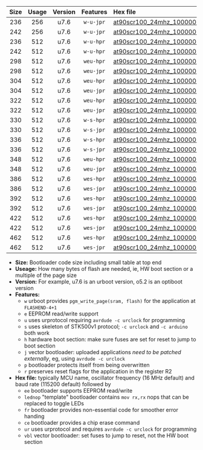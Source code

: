 |Size|Usage|Version|Features|Hex file|
|:-:|:-:|:-:|:-:|:--|
|236|256|u7.6|`w-u-jpr`|[at90scr100_24mhz_1000000bps_ur_vbl.hex](https://raw.githubusercontent.com/stefanrueger/urboot/main/bootloaders/at90scr100/fcpu_24mhz/1000000_bps/at90scr100_24mhz_1000000bps_ur_vbl.hex)|
|242|256|u7.6|`w-u-jpr`|[at90scr100_24mhz_1000000bps_lednop_ur_vbl.hex](https://raw.githubusercontent.com/stefanrueger/urboot/main/bootloaders/at90scr100/fcpu_24mhz/1000000_bps/at90scr100_24mhz_1000000bps_lednop_ur_vbl.hex)|
|236|512|u7.6|`w-u-hpr`|[at90scr100_24mhz_1000000bps_ur.hex](https://raw.githubusercontent.com/stefanrueger/urboot/main/bootloaders/at90scr100/fcpu_24mhz/1000000_bps/at90scr100_24mhz_1000000bps_ur.hex)|
|242|512|u7.6|`w-u-hpr`|[at90scr100_24mhz_1000000bps_lednop_ur.hex](https://raw.githubusercontent.com/stefanrueger/urboot/main/bootloaders/at90scr100/fcpu_24mhz/1000000_bps/at90scr100_24mhz_1000000bps_lednop_ur.hex)|
|298|512|u7.6|`weu-hpr`|[at90scr100_24mhz_1000000bps_ee_ur.hex](https://raw.githubusercontent.com/stefanrueger/urboot/main/bootloaders/at90scr100/fcpu_24mhz/1000000_bps/at90scr100_24mhz_1000000bps_ee_ur.hex)|
|298|512|u7.6|`weu-jpr`|[at90scr100_24mhz_1000000bps_ee_ur_vbl.hex](https://raw.githubusercontent.com/stefanrueger/urboot/main/bootloaders/at90scr100/fcpu_24mhz/1000000_bps/at90scr100_24mhz_1000000bps_ee_ur_vbl.hex)|
|304|512|u7.6|`weu-hpr`|[at90scr100_24mhz_1000000bps_ee_lednop_ur.hex](https://raw.githubusercontent.com/stefanrueger/urboot/main/bootloaders/at90scr100/fcpu_24mhz/1000000_bps/at90scr100_24mhz_1000000bps_ee_lednop_ur.hex)|
|304|512|u7.6|`weu-jpr`|[at90scr100_24mhz_1000000bps_ee_lednop_ur_vbl.hex](https://raw.githubusercontent.com/stefanrueger/urboot/main/bootloaders/at90scr100/fcpu_24mhz/1000000_bps/at90scr100_24mhz_1000000bps_ee_lednop_ur_vbl.hex)|
|322|512|u7.6|`weu-hpr`|[at90scr100_24mhz_1000000bps_ee_lednop_fr_ur.hex](https://raw.githubusercontent.com/stefanrueger/urboot/main/bootloaders/at90scr100/fcpu_24mhz/1000000_bps/at90scr100_24mhz_1000000bps_ee_lednop_fr_ur.hex)|
|322|512|u7.6|`weu-jpr`|[at90scr100_24mhz_1000000bps_ee_lednop_fr_ur_vbl.hex](https://raw.githubusercontent.com/stefanrueger/urboot/main/bootloaders/at90scr100/fcpu_24mhz/1000000_bps/at90scr100_24mhz_1000000bps_ee_lednop_fr_ur_vbl.hex)|
|330|512|u7.6|`w-s-hpr`|[at90scr100_24mhz_1000000bps.hex](https://raw.githubusercontent.com/stefanrueger/urboot/main/bootloaders/at90scr100/fcpu_24mhz/1000000_bps/at90scr100_24mhz_1000000bps.hex)|
|330|512|u7.6|`w-s-jpr`|[at90scr100_24mhz_1000000bps_vbl.hex](https://raw.githubusercontent.com/stefanrueger/urboot/main/bootloaders/at90scr100/fcpu_24mhz/1000000_bps/at90scr100_24mhz_1000000bps_vbl.hex)|
|336|512|u7.6|`w-s-hpr`|[at90scr100_24mhz_1000000bps_lednop.hex](https://raw.githubusercontent.com/stefanrueger/urboot/main/bootloaders/at90scr100/fcpu_24mhz/1000000_bps/at90scr100_24mhz_1000000bps_lednop.hex)|
|336|512|u7.6|`w-s-jpr`|[at90scr100_24mhz_1000000bps_lednop_vbl.hex](https://raw.githubusercontent.com/stefanrueger/urboot/main/bootloaders/at90scr100/fcpu_24mhz/1000000_bps/at90scr100_24mhz_1000000bps_lednop_vbl.hex)|
|348|512|u7.6|`weu-hpr`|[at90scr100_24mhz_1000000bps_ee_lednop_fr_ce_ur.hex](https://raw.githubusercontent.com/stefanrueger/urboot/main/bootloaders/at90scr100/fcpu_24mhz/1000000_bps/at90scr100_24mhz_1000000bps_ee_lednop_fr_ce_ur.hex)|
|348|512|u7.6|`weu-jpr`|[at90scr100_24mhz_1000000bps_ee_lednop_fr_ce_ur_vbl.hex](https://raw.githubusercontent.com/stefanrueger/urboot/main/bootloaders/at90scr100/fcpu_24mhz/1000000_bps/at90scr100_24mhz_1000000bps_ee_lednop_fr_ce_ur_vbl.hex)|
|386|512|u7.6|`wes-hpr`|[at90scr100_24mhz_1000000bps_ee.hex](https://raw.githubusercontent.com/stefanrueger/urboot/main/bootloaders/at90scr100/fcpu_24mhz/1000000_bps/at90scr100_24mhz_1000000bps_ee.hex)|
|386|512|u7.6|`wes-jpr`|[at90scr100_24mhz_1000000bps_ee_vbl.hex](https://raw.githubusercontent.com/stefanrueger/urboot/main/bootloaders/at90scr100/fcpu_24mhz/1000000_bps/at90scr100_24mhz_1000000bps_ee_vbl.hex)|
|392|512|u7.6|`wes-hpr`|[at90scr100_24mhz_1000000bps_ee_lednop.hex](https://raw.githubusercontent.com/stefanrueger/urboot/main/bootloaders/at90scr100/fcpu_24mhz/1000000_bps/at90scr100_24mhz_1000000bps_ee_lednop.hex)|
|392|512|u7.6|`wes-jpr`|[at90scr100_24mhz_1000000bps_ee_lednop_vbl.hex](https://raw.githubusercontent.com/stefanrueger/urboot/main/bootloaders/at90scr100/fcpu_24mhz/1000000_bps/at90scr100_24mhz_1000000bps_ee_lednop_vbl.hex)|
|422|512|u7.6|`wes-hpr`|[at90scr100_24mhz_1000000bps_ee_lednop_fr.hex](https://raw.githubusercontent.com/stefanrueger/urboot/main/bootloaders/at90scr100/fcpu_24mhz/1000000_bps/at90scr100_24mhz_1000000bps_ee_lednop_fr.hex)|
|422|512|u7.6|`wes-jpr`|[at90scr100_24mhz_1000000bps_ee_lednop_fr_vbl.hex](https://raw.githubusercontent.com/stefanrueger/urboot/main/bootloaders/at90scr100/fcpu_24mhz/1000000_bps/at90scr100_24mhz_1000000bps_ee_lednop_fr_vbl.hex)|
|462|512|u7.6|`wes-hpr`|[at90scr100_24mhz_1000000bps_ee_lednop_fr_ce.hex](https://raw.githubusercontent.com/stefanrueger/urboot/main/bootloaders/at90scr100/fcpu_24mhz/1000000_bps/at90scr100_24mhz_1000000bps_ee_lednop_fr_ce.hex)|
|462|512|u7.6|`wes-jpr`|[at90scr100_24mhz_1000000bps_ee_lednop_fr_ce_vbl.hex](https://raw.githubusercontent.com/stefanrueger/urboot/main/bootloaders/at90scr100/fcpu_24mhz/1000000_bps/at90scr100_24mhz_1000000bps_ee_lednop_fr_ce_vbl.hex)|

- **Size:** Bootloader code size including small table at top end
- **Useage:** How many bytes of flash are needed, ie, HW boot section or a multiple of the page size
- **Version:** For example, u7.6 is an urboot version, o5.2 is an optiboot version
- **Features:**
  + `w` urboot provides `pgm_write_page(sram, flash)` for the application at `FLASHEND-4+1`
  + `e` EEPROM read/write support
  + `u` uses urprotocol requiring `avrdude -c urclock` for programming
  + `s` uses skeleton of STK500v1 protocol; `-c urclock` and `-c arduino` both work
  + `h` hardware boot section: make sure fuses are set for reset to jump to boot section
  + `j` vector bootloader: uploaded applications *need to be patched externally*, eg, using `avrdude -c urclock`
  + `p` bootloader protects itself from being overwritten
  + `r` preserves reset flags for the application in the register R2
- **Hex file:** typically MCU name, oscillator frequency (16 MHz default) and baud rate (115200 default) followed by
  + `ee` bootloader supports EEPROM read/write
  + `lednop` "template" bootloader contains `mov rx,rx` nops that can be replaced to toggle LEDs
  + `fr` bootloader provides non-essential code for smoother error handing
  + `ce` bootloader provides a chip erase command
  + `ur` uses urprotocol and requires `avrdude -c urclock` for programming
  + `vbl` vector bootloader: set fuses to jump to reset, not the HW boot section
